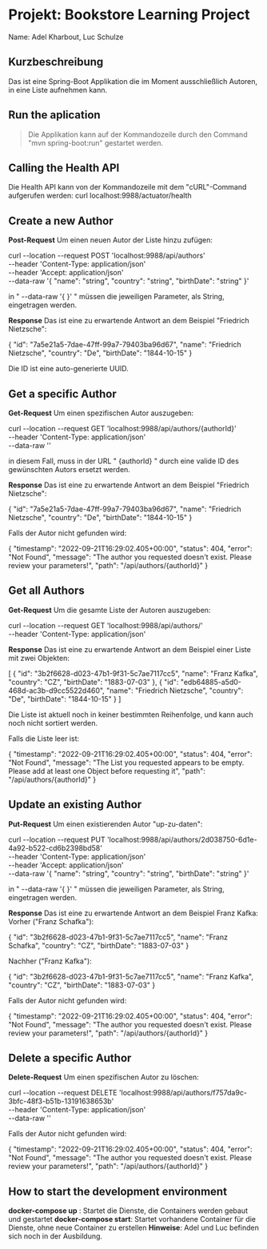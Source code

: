 # Projekt: Bookstore Learning Project 

Name: Adel Kharbout, Luc Schulze



## Kurzbeschreibung
Das ist eine Spring-Boot Applikation die im Moment ausschließlich Autoren, in eine Liste aufnehmen kann.

## Run the aplication
> Die Applikation kann auf der Kommandozeile durch den Command "mvn spring-boot:run" gestartet werden.

## Calling the Health API
Die Health API kann von der Kommandozeile mit dem "cURL"-Command aufgerufen werden:
curl localhost:9988/actuator/health

## Create a new Author
**Post-Request**
Um einen neuen Autor der Liste hinzu zufügen:

curl --location --request POST 'localhost:9988/api/authors' \
--header 'Content-Type: application/json' \
--header 'Accept: application/json' \
--data-raw '{
    "name": "string",
    "country": "string",
    "birthDate": "string"
}'

in " --data-raw '{   }' " müssen die jeweiligen Parameter, als String, eingetragen werden.

**Response**
Das ist eine zu erwartende Antwort an dem Beispiel "Friedrich Nietzsche":

{
    "id": "7a5e21a5-7dae-47ff-99a7-79403ba96d67",
    "name": "Friedrich Nietzsche",
    "country": "De",
    "birthDate": "1844-10-15"
}

Die ID ist eine auto-generierte UUID.

## Get a specific Author
**Get-Request**
Um einen spezifischen Autor auszugeben:

curl --location --request GET 'localhost:9988/api/authors/{authorId}' \
--header 'Content-Type: application/json' \
--data-raw ''

in diesem Fall, muss in der URL " {authorId} " durch eine valide ID des gewünschten Autors ersetzt werden.

**Response**
Das ist eine zu erwartende Antwort an dem Beispiel "Friedrich Nietzsche":

{
    "id": "7a5e21a5-7dae-47ff-99a7-79403ba96d67",
    "name": "Friedrich Nietzsche",
    "country": "De",
    "birthDate": "1844-10-15"
}

Falls der Autor nicht gefunden wird:

{
    "timestamp": "2022-09-21T16:29:02.405+00:00",
    "status": 404,
    "error": "Not Found",
    "message": "The author you requested doesn't exist. Please review your parameters!",
    "path": "/api/authors/{authorId}"
}

## Get all Authors
**Get-Request**
Um die gesamte Liste der Autoren auszugeben:

curl --location --request GET 'localhost:9988/api/authors/' \
--header 'Content-Type: application/json'

**Response**
Das ist eine zu erwartende Antwort an dem Beispiel einer Liste mit zwei Objekten:

[
    {
        "id": "3b2f6628-d023-47b1-9f31-5c7ae7117cc5",
        "name": "Franz Kafka",
        "country": "CZ",
        "birthDate": "1883-07-03"
    },
    {
        "id": "edb64885-a5d0-468d-ac3b-d9cc5522d460",
        "name": "Friedrich Nietzsche",
        "country": "De",
        "birthDate": "1844-10-15"
    }
]

Die Liste ist aktuell noch in keiner bestimmten Reihenfolge, und kann auch noch nicht sortiert werden.

Falls die Liste leer ist:

{
    "timestamp": "2022-09-21T16:29:02.405+00:00",
    "status": 404,
    "error": "Not Found",
    "message": "The List you requested appears to be empty. Please add at least one Object before requesting it",
    "path": "/api/authors/{authorId}"
}

## Update an existing Author
**Put-Request**
Um einen existierenden Autor "up-zu-daten":

curl --location --request PUT 'localhost:9988/api/authors/2d038750-6d1e-4a92-b522-cd6b2398bd58' \
--header 'Content-Type: application/json' \
--header 'Accept: application/json' \
--data-raw '{
    "name": "string",
    "country": "string",
    "birthDate": "string"
}'

in " --data-raw '{   }' " müssen die jeweiligen Parameter, als String, eingetragen werden.

**Response**
Das ist eine zu erwartende Antwort an dem Beispiel Franz Kafka:
Vorher ("Franz Schafka"):

{
    "id": "3b2f6628-d023-47b1-9f31-5c7ae7117cc5",
    "name": "Franz Schafka",
    "country": "CZ",
    "birthDate": "1883-07-03"
}

Nachher ("Franz Kafka"):

{
    "id": "3b2f6628-d023-47b1-9f31-5c7ae7117cc5",
    "name": "Franz Kafka",
    "country": "CZ",
    "birthDate": "1883-07-03"
}

Falls der Autor nicht gefunden wird:

{
    "timestamp": "2022-09-21T16:29:02.405+00:00",
    "status": 404,
    "error": "Not Found",
    "message": "The author you requested doesn't exist. Please review your parameters!",
    "path": "/api/authors/{authorId}"
}

## Delete a specific Author
**Delete-Request**
Um einen spezifischen Autor zu löschen:

curl --location --request DELETE 'localhost:9988/api/authors/f757da9c-3bfc-48f3-b51b-13191638653b' \
--header 'Content-Type: application/json' \
--data-raw ''

Falls der Autor nicht gefunden wird:

{
    "timestamp": "2022-09-21T16:29:02.405+00:00",
    "status": 404,
    "error": "Not Found",
    "message": "The author you requested doesn't exist. Please review your parameters!",
    "path": "/api/authors/{authorId}"
}


## How to start the development environment
**docker-compose up** : Startet die Dienste, die Containers werden gebaut und gestartet
**docker-compose start**: Startet vorhandene Container für die Dienste, ohne neue Container zu erstellen
**Hinweise**: Adel und Luc befinden sich noch in der Ausbildung.
